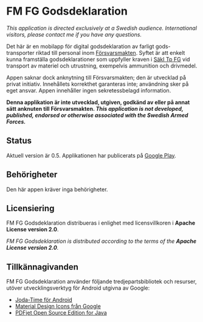 FM FG Godsdeklaration
=====================

_This application is directed exclusively at a Swedish audience. International visitors, please
contact me if you have any questions._

Det här är en mobilapp för digital godsdeklaration av farligt gods-transporter riktad till personal
inom [Försvarsmakten](http://www.forsvarsmakten.se/). Syftet är att enkelt kunna framställa
godsdeklarationer som uppfyller kraven i
[SäkI Tp FG](http://dokument.forsvarsmakten.se/SakI/saki_2013/webb/SakI_Tp/Tp_Titel/IPM_SakI_Tp.htm)
vid transport av materiel och utrustning, exempelvis ammunition och drivmedel.

Appen saknar dock anknytning till Försvarsmakten; den är utvecklad på privat initiativ.
Innehållets korrekthet garanteras inte; användning sker på eget ansvar. Appen innehåller
ingen sekretessbelagd information.

**Denna applikation är inte utvecklad, utgiven, godkänd av eller på annat sätt anknuten till
Försvarsmakten. _This application is not developed, published, endorsed or otherwise associated
with the Swedish Armed Forces._**

## Status
Aktuell version är 0.5. Applikationen har publicerats på
[Google Play](https://play.google.com/store/apps/details?id=se.accidis.fmfg.app).

## Behörigheter
Den här appen kräver inga behörigheter.

## Licensiering
FM FG Godsdeklaration distribueras i enlighet med licensvillkoren i **Apache License version 2.0**.

_FM FG Godsdeklaration is distributed according to the terms of the **Apache License version 2.0**._

## Tillkännagivanden
FM FG Godsdeklaration använder följande tredjepartsbibliotek och resurser, utöver
utvecklingsverktyg för Android utgivna av Google:

* [Joda-Time för Android](https://github.com/dlew/joda-time-android)
* [Material Design Icons från Google](https://github.com/google/material-design-icons)
* [PDFjet Open Source Edition for Java](http://pdfjet.com/os/edition.html)
